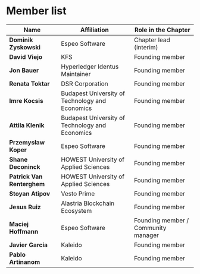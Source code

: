 # Member list

|Name|Affiliation|Role in the Chapter|
|---|---|---|
|**Dominik Zyskowski**|Espeo Software|Chapter lead (interim)|
|**David Viejo**|KFS|Founding member|
|**Jon Bauer**|Hyperledger Identus Maintainer|Founding member|
|**Renata Toktar**|DSR Corporation|Founding member|
|**Imre Kocsis**|Budapest University of Technology and Economics|Founding member|
|**Attila Klenik**|Budapest University of Technology and Economics|Founding member|
|**Przemysław Koper**|Espeo Software|Founding member|
|**Shane Deconinck**|HOWEST University of Applied Sciences|Founding member|
|**Patrick Van Renterghem**|HOWEST University of Applied Sciences|Founding member|
|**Stoyan Atipov**|Vesto Prime|Founding member|
|**Jesus Ruiz**|Alastria Blockchain Ecosystem|Founding member|
|**Maciej Hoffmann**|Espeo Software|Founding member / Community manager|
|**Javier Garcia**|Kaleido|Founding member|
|**Pablo Artinanom**|Kaleido|Founding member|